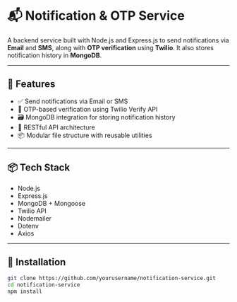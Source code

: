 # 📬 Notification & OTP Service

A backend service built with Node.js and Express.js to send notifications via **Email** and **SMS**, along with **OTP verification** using **Twilio**. It also stores notification history in **MongoDB**.

---

## 🧰 Features

- ✅ Send notifications via Email or SMS  
- 🔐 OTP-based verification using Twilio Verify API  
- 🗃️ MongoDB integration for storing notification history  
- 📜 RESTful API architecture  
- 📦 Modular file structure with reusable utilities  

---

## 📦 Tech Stack

- Node.js  
- Express.js  
- MongoDB + Mongoose  
- Twilio API  
- Nodemailer  
- Dotenv  
- Axios  

---

## 🚀 Installation

```bash
git clone https://github.com/yourusername/notification-service.git
cd notification-service
npm install
```